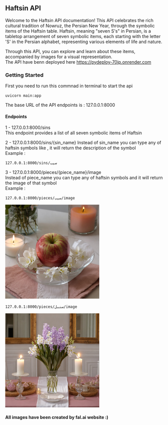 
## Haftsin API 
Welcome to the Haftsin API documentation! This API celebrates the rich cultural tradition of Nowruz, the Persian New Year, through the symbolic items of the Haftsin table. Haftsin, meaning "seven S's" in Persian, is a tabletop arrangement of seven symbolic items, each starting with the letter 'S' in the Persian alphabet, representing various elements of life and nature.

Through this API, you can explore and learn about these items, accompanied by images for a visual representation.  
The API have benn deployed here https://pydeploy-70jp.onrender.com

### Getting Started  
First you need to run this commnad in terminal to start the api 
```
uvicorn main:app
```  
The base URL of the API endpoints is : 127.0.0.1:8000  
#### Endpoints  
1 - 127.0.0.1:8000/sins  
This endpoint provides a list of all seven symbolic items of Haftsin  

2 - 127.0.0.1:8000/sins/{sin_name}
Instead of sin_name you can type any of haftsin symbols like , it will return the description of the symbol  
Example :  
```
127.0.0.1:8000/sins/سیب
```
3 - 127.0.0.1:8000/pieces/{piece_name}/image  
  Instead of piece_name you can type any of haftsin symbols and it will return the image of that symbol  
Example : 
```
127.0.0.1:8000/pieces/سیب/image
```  
<img src="images/sib.jpg" alt="Sample Image" style="width:300px;height:300px;">  

```
127.0.0.1:8000/pieces/سنبل/image
```  
<img src="images/sonbol.jpg" alt="Sample Image" style="width:300px;height:300px;">  


#### All images have been created by fal.ai website :)
